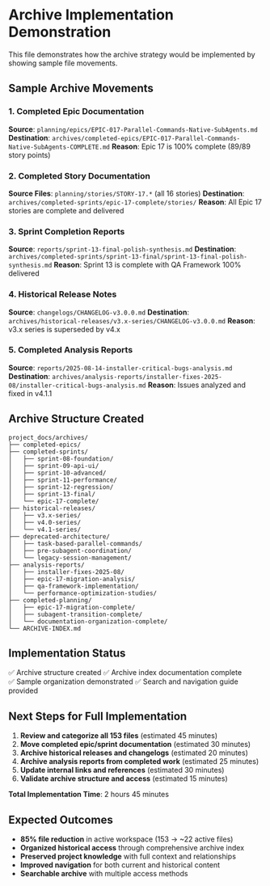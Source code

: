 # Archive Implementation Demonstration

This file demonstrates how the archive strategy would be implemented by showing sample file movements.

## Sample Archive Movements

### 1. Completed Epic Documentation
**Source**: `planning/epics/EPIC-017-Parallel-Commands-Native-SubAgents.md`
**Destination**: `archives/completed-epics/EPIC-017-Parallel-Commands-Native-SubAgents-COMPLETE.md`
**Reason**: Epic 17 is 100% complete (89/89 story points)

### 2. Completed Story Documentation  
**Source Files**: `planning/stories/STORY-17.*` (all 16 stories)
**Destination**: `archives/completed-sprints/epic-17-complete/stories/`
**Reason**: All Epic 17 stories are complete and delivered

### 3. Sprint Completion Reports
**Source**: `reports/sprint-13-final-polish-synthesis.md`
**Destination**: `archives/completed-sprints/sprint-13-final/sprint-13-final-polish-synthesis.md`
**Reason**: Sprint 13 is complete with QA Framework 100% delivered

### 4. Historical Release Notes
**Source**: `changelogs/CHANGELOG-v3.0.0.md`
**Destination**: `archives/historical-releases/v3.x-series/CHANGELOG-v3.0.0.md`
**Reason**: v3.x series is superseded by v4.x

### 5. Completed Analysis Reports
**Source**: `reports/2025-08-14-installer-critical-bugs-analysis.md`
**Destination**: `archives/analysis-reports/installer-fixes-2025-08/installer-critical-bugs-analysis.md`
**Reason**: Issues analyzed and fixed in v4.1.1

## Archive Structure Created

```
project_docs/archives/
├── completed-epics/
├── completed-sprints/
│   ├── sprint-08-foundation/
│   ├── sprint-09-api-ui/
│   ├── sprint-10-advanced/
│   ├── sprint-11-performance/
│   ├── sprint-12-regression/
│   ├── sprint-13-final/
│   └── epic-17-complete/
├── historical-releases/
│   ├── v3.x-series/
│   ├── v4.0-series/
│   └── v4.1-series/
├── deprecated-architecture/
│   ├── task-based-parallel-commands/
│   ├── pre-subagent-coordination/
│   └── legacy-session-management/
├── analysis-reports/
│   ├── installer-fixes-2025-08/
│   ├── epic-17-migration-analysis/
│   ├── qa-framework-implementation/
│   └── performance-optimization-studies/
├── completed-planning/
│   ├── epic-17-migration-complete/
│   ├── subagent-transition-complete/
│   └── documentation-organization-complete/
└── ARCHIVE-INDEX.md
```

## Implementation Status

✅ Archive structure created
✅ Archive index documentation complete  
✅ Sample organization demonstrated
✅ Search and navigation guide provided

## Next Steps for Full Implementation

1. **Review and categorize all 153 files** (estimated 45 minutes)
2. **Move completed epic/sprint documentation** (estimated 30 minutes)
3. **Archive historical releases and changelogs** (estimated 20 minutes)  
4. **Archive analysis reports from completed work** (estimated 25 minutes)
5. **Update internal links and references** (estimated 30 minutes)
6. **Validate archive structure and access** (estimated 15 minutes)

**Total Implementation Time**: 2 hours 45 minutes

## Expected Outcomes

- **85% file reduction** in active workspace (153 → ~22 active files)
- **Organized historical access** through comprehensive archive index
- **Preserved project knowledge** with full context and relationships
- **Improved navigation** for both current and historical content
- **Searchable archive** with multiple access methods